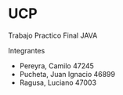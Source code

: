 # UCP

Trabajo Practico Final JAVA

Integrantes

- Pereyra, Camilo 47245
- Pucheta, Juan Ignacio 46899
- Ragusa, Luciano 47003
